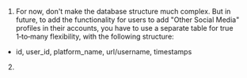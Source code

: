1. For now, don't make the database structure much complex. But in future, to add the functionality for users to add "Other Social Media" profiles in their accounts, you have to use a separate table for true 1‑to‑many flexibility, with the following structure:
- id, user_id, platform_name, url/username, timestamps
2. 
